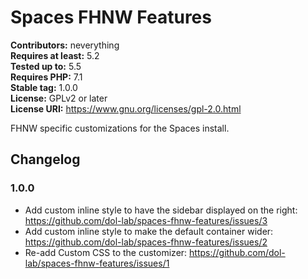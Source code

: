 # Spaces FHNW Features #
**Contributors:** neverything  
**Requires at least:** 5.2  
**Tested up to:** 5.5  
**Requires PHP:** 7.1  
**Stable tag:** 1.0.0  
**License:** GPLv2 or later  
**License URI:** https://www.gnu.org/licenses/gpl-2.0.html  

FHNW specific customizations for the Spaces install.

## Changelog ##

### 1.0.0 ###
* Add custom inline style to have the sidebar displayed on the right: https://github.com/dol-lab/spaces-fhnw-features/issues/3
* Add custom inline style to make the default container wider: https://github.com/dol-lab/spaces-fhnw-features/issues/2
* Re-add Custom CSS to the customizer: https://github.com/dol-lab/spaces-fhnw-features/issues/1

